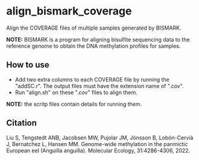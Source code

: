 # align_bismark_coverage
Align the COVERAGE files of multiple samples generated by BISMARK.

**NOTE:** BISMARK is a program for aligning bisulfite sequencing data to the reference genome to obtain the DNA methylation profiles for samples.

## How to use
* Add two extra columns to each COVERAGE file by running the "addSC.r". The output files must have the extension name of ".cov".
* Run "align.sh" on these ".cov" files to align them.

**NOTE:** the scritp files contain details for running them.

## Citation
Liu S, Tengstedt ANB, Jacobsen MW, Pujolar JM, Jónsson B, Lobón-Cervià J, Bernatchez L, Hansen MM. Genome-wide methylation in the panmictic European eel (Anguilla anguilla). Molecular Ecology, 31:4286-4306, 2022.
